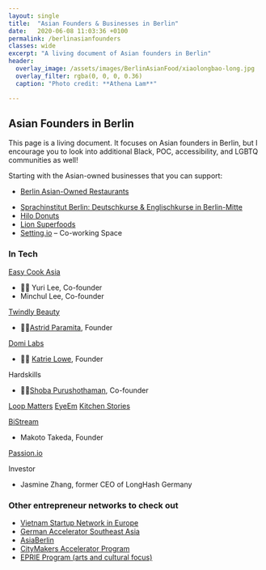 ```yaml
---
layout: single
title:  "Asian Founders & Businesses in Berlin"
date:   2020-06-08 11:03:36 +0100
permalink: /berlinasianfounders
classes: wide
excerpt: "A living document of Asian founders in Berlin"
header:
  overlay_image: /assets/images/BerlinAsianFood/xiaolongbao-long.jpg
  overlay_filter: rgba(0, 0, 0, 0.36)
  caption: "Photo credit: **Athena Lam**"

---
```

## Asian Founders in Berlin
This page is a living document. It focuses on Asian founders in Berlin, but I encourage you to look into additional Black, POC, accessibility, and LGBTQ communities as well!

Starting with the Asian-owned businesses that you can support:
- [Berlin Asian-Owned Restaurants](www.berlinasianfood.com)
* [Sprachinstitut Berlin: Deutschkurse & Englischkurse in Berlin-Mitte](https://sprachinstitut-berlin.de)
* [Hilo Donuts](https://hilodonuts.de/)
* [Lion Superfoods](https://www.facebook.com/Lion-Superfoods-385239848966886/?hc_location=ufi)
* [Setting.io](https://setting.io/) – Co-working Space

### In Tech
[Easy Cook Asia](https://www.facebook.com/easycookasia/)
- 🙋🏻 Yuri Lee, Co-founder
- Minchul Lee, Co-founder

[Twindly Beauty](https://www.twindly.com/)
- 🙋🏻[Astrid Paramita](https://twitter.com/astridparamita), Founder

[Domi Labs](https://twitter.com/Domi_Labs)
- 🙋🏻 [Katrie Lowe](https://twitter.com/CurioCityKate), Founder

Hardskills
- 🙋🏻[Shoba Purushothaman](https://www.linkedin.com/in/shobapurushothaman/?originalSubdomain=de), Co-founder

[Loop Matters](http://www.loopmatters.de)
[EyeEm](https://www.eyeem.com/)
[Kitchen Stories](https://www.kitchenstories.com/en)

[BiStream](http://www.bistream.de/)
- Makoto Takeda, Founder

[Passion.io](https://passion.io)

Investor
- Jasmine Zhang, former CEO of LongHash Germany

### Other entrepreneur networks to check out

* [Vietnam Startup Network in Europe](https://www.facebook.com/vsneu/?eid=ARDRF25XcnuaCenZ2Y8LfUla8uOS8dRyJfYrRmCxk2Xz_jHbAu2HxIsqh5e9ya8vkTxTSAoiTlv0b1JR&timeline_context_item_type=intro_card_work&timeline_context_item_source=1804261296&fref=tag)
* [German Accelerator Southeast Asia](https://www.facebook.com/GAccelerator.SoutheastAsia/?eid=ARBBiRPoAAtvY6Q8va0jSe4652mwNnrorR3HSfLgXxCiOB65VQD-3wDII8AUNTSdTOK7Ky1U8p9Wzo5R&timeline_context_item_type=intro_card_work&timeline_context_item_source=100001961495093&fref=tag)
* [AsiaBerlin](https://startup-asiaberlin.com/)
* [CityMakers Accelerator Program](https://c-makers.de/entry/citymakers-lab/)
* [EPRIE Program (arts and cultural focus)](https://eprie.net/program/program-2019/)


